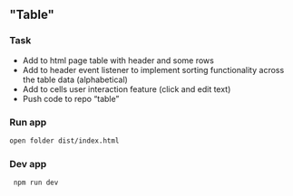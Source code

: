 ## "Table"
  
### Task
- Add to html page table with header and some rows
- Add to header event listener to implement sorting functionality 
across the table data (alphabetical)
- Add to cells user interaction feature (click and edit text)
- Push code to repo “table”

### Run app
```sh
open folder dist/index.html
```

### Dev app
```sh
 npm run dev
```
